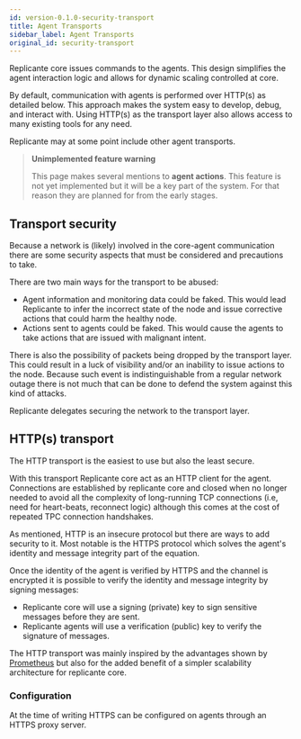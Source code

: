 ```yaml
---
id: version-0.1.0-security-transport
title: Agent Transports
sidebar_label: Agent Transports
original_id: security-transport
---
```


Replicante core issues commands to the agents.
This design simplifies the agent interaction logic and allows for dynamic scaling controlled at core.

By default, communication with agents is performed over HTTP(s) as detailed below.
This approach makes the system easy to develop, debug, and interact with.
Using HTTP(s) as the transport layer also allows access to many existing tools for any need.

Replicante may at some point include other agent transports.


<blockquote class="warning">

**Unimplemented feature warning**

This page makes several mentions to **agent actions**.
This feature is not yet implemented but it will be a key part of the system.
For that reason they are planned for from the early stages.

</blockquote>


## Transport security
Because a network is (likely) involved in the core-agent communication there are
some security aspects that must be considered and precautions to take.

There are two main ways for the transport to be abused:

  * Agent information and monitoring data could be faked.
    This would lead Replicante to infer the incorrect state of the node and issue corrective
    actions that could harm the healthy node.
  * Actions sent to agents could be faked.
    This would cause the agents to take actions that are issued with malignant intent.

There is also the possibility of packets being dropped by the transport layer.
This could result in a luck of visibility and/or an inability to issue actions to the node.
Because such event is indistinguishable from a regular network outage there is not much
that can be done to defend the system against this kind of attacks.

Replicante delegates securing the network to the transport layer.


## HTTP(s) transport
The HTTP transport is the easiest to use but also the least secure.

With this transport Replicante core act as an HTTP client for the agent.
Connections are established by replicante core and closed when no longer needed to avoid all
the complexity of long-running TCP connections (i.e, need for heart-beats, reconnect logic)
although this comes at the cost of repeated TPC connection handshakes.

As mentioned, HTTP is an insecure protocol but there are ways to add security to it.
Most notable is the HTTPS protocol which solves the agent's identity and message
integrity part of the equation.

Once the identity of the agent is verified by HTTPS and the channel is encrypted
it is possible to verify the identity and message integrity by signing messages:

  * Replicante core will use a signing (private) key to sign sensitive messages before they are sent.
  * Replicante agents will use a verification (public) key to verify the signature of messages.

The HTTP transport was mainly inspired by the advantages shown by
[Prometheus](https://prometheus.io/docs/introduction/faq/#why-do-you-pull-rather-than-push?)
but also for the added benefit of a simpler scalability architecture for replicante core.


### Configuration
At the time of writing HTTPS can be configured on agents through an HTTPS proxy server.
